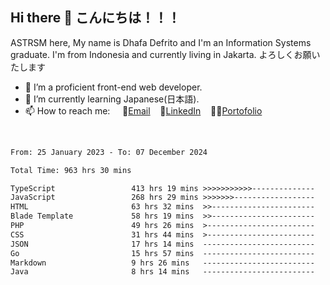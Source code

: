 ## Hi there 👋 こんにちは！！！
ASTRSM here, My name is Dhafa Defrito and I'm an Information Systems graduate. I'm from Indonesia and currently living in Jakarta. よろしくお願いたします

- 🔭 I’m a proficient front-end web developer.
- 🌱 I’m currently learning Japanese(日本語).
- 📫 How to reach me: &nbsp;&nbsp;&nbsp;&nbsp;📧[Email](ddefrito@gmail.com)&nbsp;&nbsp;&nbsp;&nbsp;💼[LinkedIn](https://www.linkedin.com/in/dhafa-defrita-rama-yudistira-9357a9229/)&nbsp;&nbsp;&nbsp;&nbsp;👨‍🎨[Portofolio](https://ddefrito.vercel.app/)
<br>
<!-- <p align="left">
<a href="https://github.com/ASTRSM">
  <img height="180em" src="https://github-readme-stats-eight-theta.vercel.app/api?username=ASTRSM&show_icons=true&theme=dracula&include_all_commits=true&count_private=true"/>
  <img height="180em" src="https://github-readme-stats-eight-theta.vercel.app/api/top-langs/?username=ASTRSM&layout=compact&langs_count=8&theme=dracula"/>
</a>
</p> -->

<!--START_SECTION:waka-->

```txt
From: 25 January 2023 - To: 07 December 2024

Total Time: 963 hrs 30 mins

TypeScript                 413 hrs 19 mins >>>>>>>>>>>--------------   42.90 %
JavaScript                 268 hrs 29 mins >>>>>>>------------------   27.87 %
HTML                       63 hrs 32 mins  >>-----------------------   06.60 %
Blade Template             58 hrs 19 mins  >>-----------------------   06.05 %
PHP                        49 hrs 26 mins  >------------------------   05.13 %
CSS                        31 hrs 44 mins  >------------------------   03.29 %
JSON                       17 hrs 14 mins  -------------------------   01.79 %
Go                         15 hrs 57 mins  -------------------------   01.66 %
Markdown                   9 hrs 26 mins   -------------------------   00.98 %
Java                       8 hrs 14 mins   -------------------------   00.85 %
```

<!--END_SECTION:waka-->
